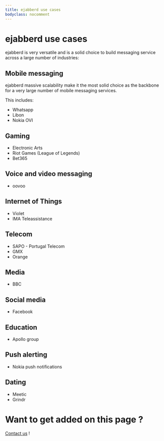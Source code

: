 ```yaml
---
title: ejabberd use cases
bodyclass: nocomment
---
```


# ejabberd use cases

ejabberd is very versatile and is a solid choice to build messaging
service across a large number of industries:

## Mobile messaging

ejabberd massive scalability make it the most solid choice as the
backbone for a very large number of mobile messaging services.

This includes:

* Whatsapp
* Libon
* Nokia OVI

## Gaming

* Electronic Arts
* Riot Games (League of Legends)
* Bet365

## Voice and video messaging

* oovoo

## Internet of Things

* Violet
* IMA Teleassistance

## Telecom

* SAPO - Portugal Telecom
* GMX
* Orange

## Media

* BBC

## Social media

* Facebook

## Education

* Apollo group

## Push alerting

* Nokia push notifications

## Dating

* Meetic
* Grindr

# Want to get added on this page ?

[Contact us](http://www.process-one.net/en/company/contact/) !


